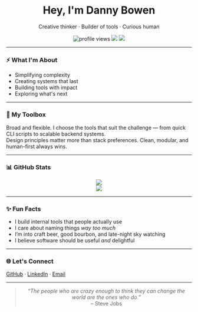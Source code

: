 <h1 align="center">Hey, I'm Danny Bowen</h1>
<p align="center">Creative thinker · Builder of tools · Curious human</p>

<p align="center">
  <img src="https://komarev.com/ghpvc/?username=wtfdanny&style=flat&color=gray" alt="profile views" />
  <img src="https://img.shields.io/badge/focus-automation-blue" />
  <img src="https://img.shields.io/badge/stack-flexible-lightgrey" />
</p>

---

### ⚡ What I'm About

- Simplifying complexity  
- Creating systems that last  
- Building tools with impact  
- Exploring what's next

---

### 🧰 My Toolbox

Broad and flexible. I choose the tools that suit the challenge — from quick CLI scripts to scalable backend systems.  
Design principles matter more than stack preferences. Clean, modular, and human-first always wins.

---

### 📊 GitHub Stats

<p align="center">
  <img src="https://github-readme-stats.vercel.app/api?username=wtfdanny&show_icons=true&hide_title=true&hide_border=true&hide=issues&theme=transparent" />
  <br/>
  <img src="https://github-readme-stats.vercel.app/api/top-langs/?username=wtfdanny&layout=compact&hide_border=true&theme=transparent" />
</p>

---

### ✨ Fun Facts

- I build internal tools that people actually use  
- I care about naming things *way too much*  
- I’m into craft beer, good bourbon, and late-night sky watching  
- I believe software should be useful *and* delightful

---

### 🌐 Let's Connect

<p>
  <a href="https://github.com/wtfdanny">GitHub</a> · 
  <a href="https://linkedin.com/in/danny-bowen">LinkedIn</a> · 
  <a href="mailto:danny@helter.net">Email</a>
</p>

---

<blockquote align="center">
  <em>“The people who are crazy enough to think they can change the world are the ones who do.”</em>  
  <br/>– Steve Jobs
</blockquote>